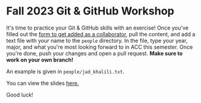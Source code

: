 # Fall 2023 Git & GitHub Workshop

It's time to practice your Git & GitHub skills with an exercise! Once you've filled out the [form to get added as a collaborator](https://tx.ag/f23gitgithub), pull the content, and add a text file with your name to the `people` directory. In the file, type your year, major, and what you're most looking forward to in ACC this semester. Once you're done, push your changes and open a pull request. **Make sure to work on your own branch!**

An example is given in `people/jad_khalili.txt`.

You can view the slides [here.](https://tx.ag/fall23gitslides)

Good luck!